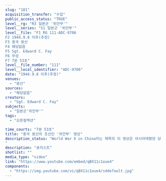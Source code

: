 ```yaml
---
slug: "181"
acquisition_transfer: "수집"
public_access_status: "TRUE"
level__rg: "R3 일본군 '위안부'"
level__series: "S1 일본군 '위안부'"
level__file: "F1 RG 111-ADC-9706
F2 1944.9.8 이후(추정)
F3 중국 쑹산
F4 해당없음
F5 Sgt. Edward C. Fay
F6 무성
F7 7분 53초"
level__file_number: "111"
level__local_identifier: "ADC-9706"
date: "1944.9.8 이후(추정)"
venues: 
  - "쑹산"
sources: 
  - "해당없음"
creators: 
  - "Sgt. Edward C. Fay"
subjects: 
  - "일본군'위안부'"
tags: 
  - "오픈컬렉션"

time_courts: "7분 53초"
title: "중국 쑹산의 조선인 '위안부' 영상"
description_status: "World War Ⅱ in China라는 제목의 이 영상은 아시아태평양 당시 미군이 점령한 중국 쑹산의 모습을 담고 있다. 6분 36초부터는 약 14초 동안 7명의 조선인 '위안부'가 맨발로 민가의 벽에 붙어 있는 장면을 담고 있다. 
"
description: "숏리스트"
shotlist: ""
media_type: "video"
link: "https://www.youtube.com/embed/qBX11c1oue4"
components: 
  - "https://img.youtube.com/vi/qBX11c1oue4/sddefault.jpg"
---
```

